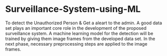 # Surveillance-System-using-ML
To detect the Unauthorized Person &amp; Get a aleart to the admin.
A good data set plays an important core role in the development of the proposed surveillance system. A machine learning model for the detection will be trained by giving them image frames from the developed data set. In the next phase, necessary preprocessing steps are applied to the image frames.
